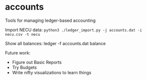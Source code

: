 # accounts
Tools for managing ledger-based accounting

Import NECU data:
`python3 ./ledger_import.py -j accounts.dat -i necu.csv -t necu`

Show all balances:
ledger -f accounts.dat balance

Future work:
* Figure out Basic Reports
* Try Budgets
* Write nifty visualizations to learn things

